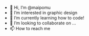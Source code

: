 - 👋 Hi, I’m @maipomu
- 👀 I’m interested in graphic design
- 🌱 I’m currently learning how to code!
- 💞️ I’m looking to collaborate on ...
- 📫 How to reach me

<!---
maipomu/maipomu is a ✨ special ✨ repository because its `README.md` (this file) appears on your GitHub profile.
You can click the Preview link to take a look at your changes.
--->

